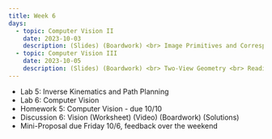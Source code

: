 ```yaml
---
title: Week 6
days:
  - topic: Computer Vision II
    date: 2023-10-03
    description: (Slides) (Boardwork) <br> Image Primitives and Correspondence <br> Reading - <a href = "https://link.springer.com/book/10.1007/978-0-387-21779-6">Textbook</a> Chapters 3, 4
  - topic: Computer Vision III
    date: 2023-10-05
    description: (Slides) (Boardwork) <br> Two-View Geometry <br> Reading - <a href = "https://link.springer.com/book/10.1007/978-0-387-21779-6">Textbook</a> 
---
```


- Lab 5: Inverse Kinematics and Path Planning
- Lab 6: Computer Vision
- Homework 5: Computer Vision - due 10/10
- Discussion 6: Vision (Worksheet) (Video) (Boardwork) (Solutions)
- Mini-Proposal due Friday 10/6, feedback over the weekend


<a id="Week7"></a>